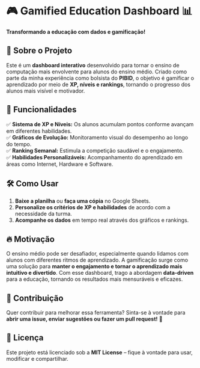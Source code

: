 # 🎮 Gamified Education Dashboard 📊  

**Transformando a educação com dados e gamificação!**  

## 📌 Sobre o Projeto  

Este é um **dashboard interativo** desenvolvido para tornar o ensino de computação mais envolvente para alunos do ensino médio. Criado como parte da minha experiência como bolsista do **PIBID**, o objetivo é gamificar o aprendizado por meio de **XP, níveis e rankings**, tornando o progresso dos alunos mais visível e motivador.  

## 🎯 Funcionalidades  

✅ **Sistema de XP e Níveis:** Os alunos acumulam pontos conforme avançam em diferentes habilidades.  
✅ **Gráficos de Evolução:** Monitoramento visual do desempenho ao longo do tempo.  
✅ **Ranking Semanal:** Estimula a competição saudável e o engajamento.  
✅ **Habilidades Personalizáveis:** Acompanhamento do aprendizado em áreas como Internet, Hardware e Software.  

## 🛠️ Como Usar  

1. **Baixe a planilha** ou **faça uma cópia** no Google Sheets.  
2. **Personalize os critérios de XP e habilidades** de acordo com a necessidade da turma.  
3. **Acompanhe os dados** em tempo real através dos gráficos e rankings.  

## 🔥 Motivação  

O ensino médio pode ser desafiador, especialmente quando lidamos com alunos com diferentes ritmos de aprendizado. A gamificação surge como uma solução para **manter o engajamento e tornar o aprendizado mais intuitivo e divertido**. Com esse dashboard, trago a abordagem **data-driven** para a educação, tornando os resultados mais mensuráveis e eficazes.  

## 🤝 Contribuição  

Quer contribuir para melhorar essa ferramenta? Sinta-se à vontade para **abrir uma issue, enviar sugestões ou fazer um pull request!** 🚀  

## 📜 Licença  

Este projeto está licenciado sob a **MIT License** – fique à vontade para usar, modificar e compartilhar.  
